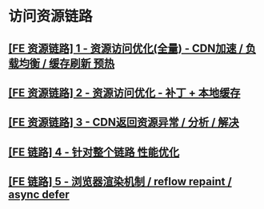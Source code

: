 
# 访问资源链路

## [[FE 资源链路] 1 - 资源访问优化(全量) - CDN加速 / 负载均衡 / 缓存刷新 预热](https://zhuanlan.zhihu.com/p/141955197)


## [[FE 资源链路] 2 - 资源访问优化 - 补丁 + 本地缓存](https://zhuanlan.zhihu.com/p/142044762)


## [[FE 资源链路] 3 - CDN返回资源异常 / 分析 / 解决](https://zhuanlan.zhihu.com/p/142087882)

## [[FE 链路] 4 - 针对整个链路 性能优化](https://zhuanlan.zhihu.com/p/142219354)

## [[FE 链路] 5 - 浏览器渲染机制 / reflow repaint / async defer](https://zhuanlan.zhihu.com/p/142236435)
